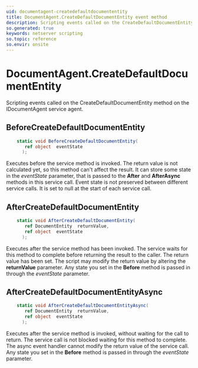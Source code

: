 ```yaml
---
uid: documentagent-createdefaultdocumententity
title: DocumentAgent.CreateDefaultDocumentEntity event method
description: Scripting events called on the CreateDefaultDocumentEntity method on the DocumentAgent service agent.
so.generated: true
keywords: netserver scripting
so.topic: reference
so.envir: onsite
---
```

# DocumentAgent.CreateDefaultDocumentEntity

Scripting events called on the <see cref='M:IDocumentAgent.CreateDefaultDocumentEntity'>CreateDefaultDocumentEntity</see> method on the <see cref='IDocumentAgent'>IDocumentAgent</see>  service agent.

## BeforeCreateDefaultDocumentEntity
```cs
    static void BeforeCreateDefaultDocumentEntity(
       ref object  eventState
      );
```
Executes before the service method is invoked.
The return value is not calculated yet, so this method can't affect the result.
It can store some state in the *eventState* parameter, that is passed to the **After** and **AfterAsync** methods in this service call.
Event state is not preserved between different service calls. It is set to null at the start of each service call.
## AfterCreateDefaultDocumentEntity
```cs
    static void AfterCreateDefaultDocumentEntity(
       ref DocumentEntity  returnValue,
       ref object  eventState
      );
```
Executes after the service method has been invoked. The service waits for this method to complete before returning the result to the caller.
The return value has been set. The script may modify the return value by altering the **returnValue** parameter.
Any state you set in the **Before** method is passed in through the *eventState* parameter.
## AfterCreateDefaultDocumentEntityAsync
```cs
    static void AfterCreateDefaultDocumentEntityAsync(
       ref DocumentEntity  returnValue,
       ref object  eventState
      );
```
Executes after the service method is invoked, without waiting for the call to return.
The service call is not blocked waiting for this method to complete.
The async event handler cannot modify the return value of the service call.
Any state you set in the **Before** method is passed in through the *eventState* parameter.

